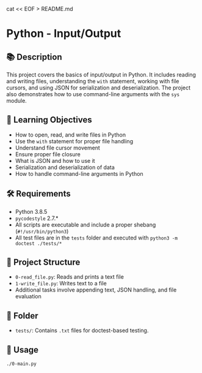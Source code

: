 cat << EOF > README.md
# Python - Input/Output

## 📚 Description

This project covers the basics of input/output in Python. It includes reading and writing files, understanding the `with` statement, working with file cursors, and using JSON for serialization and deserialization. The project also demonstrates how to use command-line arguments with the `sys` module.

## 🧠 Learning Objectives

- How to open, read, and write files in Python
- Use the `with` statement for proper file handling
- Understand file cursor movement
- Ensure proper file closure
- What is JSON and how to use it
- Serialization and deserialization of data
- How to handle command-line arguments in Python

## 🛠️ Requirements

- Python 3.8.5
- `pycodestyle` 2.7.*
- All scripts are executable and include a proper shebang (`#!/usr/bin/python3`)
- All test files are in the `tests` folder and executed with `python3 -m doctest ./tests/*`

## 📂 Project Structure

- `0-read_file.py`: Reads and prints a text file
- `1-write_file.py`: Writes text to a file
- Additional tasks involve appending text, JSON handling, and file evaluation

## 📁 Folder

- `tests/`: Contains `.txt` files for doctest-based testing.

## 📌 Usage

```bash
./0-main.py

